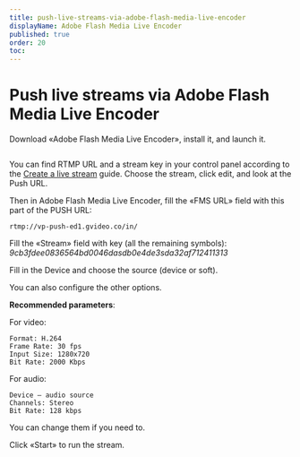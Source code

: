 ```yaml
---
title: push-live-streams-via-adobe-flash-media-live-encoder
displayName: Adobe Flash Media Live Encoder
published: true
order: 20
toc:
---
```

# Push live streams via Adobe Flash Media Live Encoder

Download «Adobe Flash Media Live Encoder», install it, and launch it.

<img src="https://support.gcore.com/hc/article_attachments/360000493958/mceclip0.png" alt="">

You can find RTMP URL and a stream key in your control panel according to the <a href="https://gcore.com/docs/streaming/live-streaming/create-a-live-stream" target="_blank">Create a live stream</a> guide. Choose the stream, click edit, and look at the Push URL.

Then in Adobe Flash Media Live Encoder, fill the «FMS URL» field with this part of the PUSH URL: 

```
rtmp://vp-push-ed1.gvideo.co/in/
```

Fill the «Stream» field with key (all the remaining symbols): *9cb3fdee0836564bd0046dasdb0e4de3sda32af712411313*

Fill in the Device and choose the source (device or soft).

You can also configure the other options.

**Recommended parameters**:

For video: 

```
Format: H.264
Frame Rate: 30 fps  
Input Size: 1280x720  
Bit Rate: 2000 Kbps
```

For audio:  

```
Device – audio source
Channels: Stereo
Bit Rate: 128 kbps
```

You can change them if you need to.

Click «Start» to run the stream.